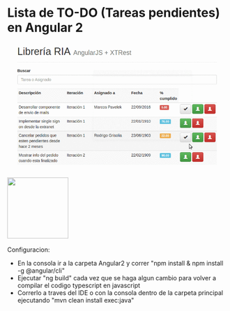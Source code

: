 # Lista de TO-DO (Tareas pendientes) en Angular 2

![video](video/demo.gif)

<img src="https://cloud.githubusercontent.com/assets/4549002/17751553/fa4e9aaa-649d-11e6-8593-5808b2c57611.png" width="140px" height="140px"></img>

Configuracion:

* En la consola ir a la carpeta Angular2 y correr "npm install & npm install -g @angular/cli"
* Ejecutar "ng build" cada vez que se haga algun cambio para volver a compilar el codigo typescript en javascript
* Correrlo a traves del IDE o con la consola dentro de la carpeta principal ejecutando "mvn clean install exec:java"

